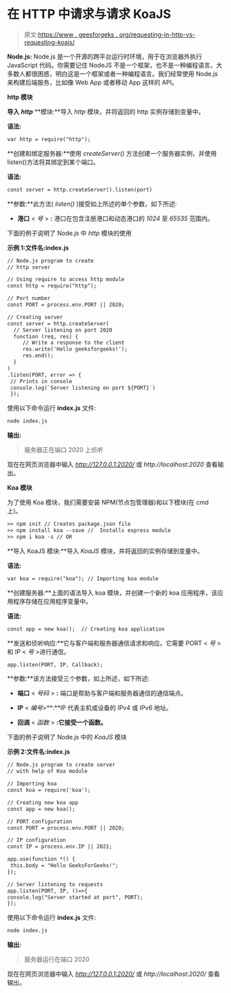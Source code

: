 # 在 HTTP 中请求与请求 KoaJS

> 原文:[https://www . geesforgeks . org/requesting-in-http-vs-requesting-koajs/](https://www.geeksforgeeks.org/requesting-in-http-vs-requesting-koajs/)

**Node.js:** Node.js 是一个开源的跨平台运行时环境，用于在浏览器外执行 JavaScript 代码。你需要记住 NodeJS 不是一个框架，也不是一种编程语言。大多数人都很困惑，明白这是一个框架或者一种编程语言。我们经常使用 Node.js 来构建后端服务，比如像 Web App 或者移动 App 这样的 API。

**http 模块**

**导入** ***http*** **模块:**导入 *http* 模块，并将返回的 http 实例存储到变量中。

**语法:**

```html
var http = require("http");
```

**创建和绑定服务器:**使用 *createServer()* 方法创建一个服务器实例，并使用 listen()方法将其绑定到某个端口。

**语法:**

```html
const server = http.createServer().listen(port)
```

**参数:**此方法( *listen()* )接受如上所述的单个参数，如下所述:

*   **港口** < *号* > **:** 港口在包含注册港口和动态港口的 *1024* 至 *65535* 范围内。

下面的例子说明了 Node.js 中 *http* 模块的使用

**示例 1:文件名:index.js**

```html
// Node.js program to create  
// http server  

// Using require to access http module  
const http = require("http");

// Port number
const PORT = process.env.PORT || 2020;

// Creating server
const server = http.createServer(
  // Server listening on port 2020
  function (req, res) {
     // Write a response to the client
     res.write('Hello geeksforgeeks!');  
     res.end();   
  }
)
.listen(PORT, error => {
 // Prints in console
 console.log(`Server listening on port ${PORT}`)
 });
```

使用以下命令运行 **index.js** 文件:

```html
node index.js
```

**输出:**

> 服务器正在端口 2020 上侦听

现在在网页浏览器中输入 *http://127.0.0.1:2020/* 或 *http://localhost:2020* 查看输出。

**Koa 模块**

为了使用 Koa 模块，我们需要安装 NPM(节点包管理器)和以下模块(在 cmd 上)。

```html
>> npm init // Creates package.json file
>> npm install koa --save //  Installs express module
>> npm i koa -s // OR 

```

**导入 KoaJS 模块:**导入 *KoaJS* 模块，并将返回的实例存储到变量中。

**语法:**

```html
var koa = require("koa"); // Importing koa module
```

**创建服务器:**上面的语法导入 koa 模块，并创建一个新的 koa 应用程序，该应用程序存储在应用程序变量中。

**语法:**

```html
const app = new koa();  // Creating koa application
```

**发送和侦听响应:**它与客户端和服务器通信请求和响应。它需要 PORT < *号* >和 IP < *号* >进行通信。

```html
app.listen(PORT, IP, Callback);
```

**参数:**该方法接受三个参数，如上所述，如下所述:

*   **端口** < *号码* > **:** 端口是帮助与客户端和服务器通信的通信端点。

*   **IP** < *编号*>**:**IP 代表主机或设备的 IPv4 或 IPv6 地址。

*   **回调** < *函数* > **:它接受一个函数。**

下面的例子说明了 Node.js 中的 *KoaJS* 模块

**示例 2:文件名:index.js**

```html
// Node.js program to create server  
// with help of Koa module

// Importing koa  
const koa = require('koa');

// Creating new koa app
const app = new koa();

// PORT configuration
const PORT = process.env.PORT || 2020;

// IP configuration
const IP = process.env.IP || 2021;

app.use(function *() {
 this.body = "Hello GeeksForGeeks!";
});

// Server listening to requests
app.listen(PORT, IP, ()=>{
console.log("Server started at port", PORT);
});
```

使用以下命令运行 **index.js** 文件:

```html
node index.js
```

**输出:**

> 服务器运行在端口 2020

现在在网页浏览器中输入 *http://127.0.0.1:2020/* 或 *http://localhost:2020/* 查看输出。